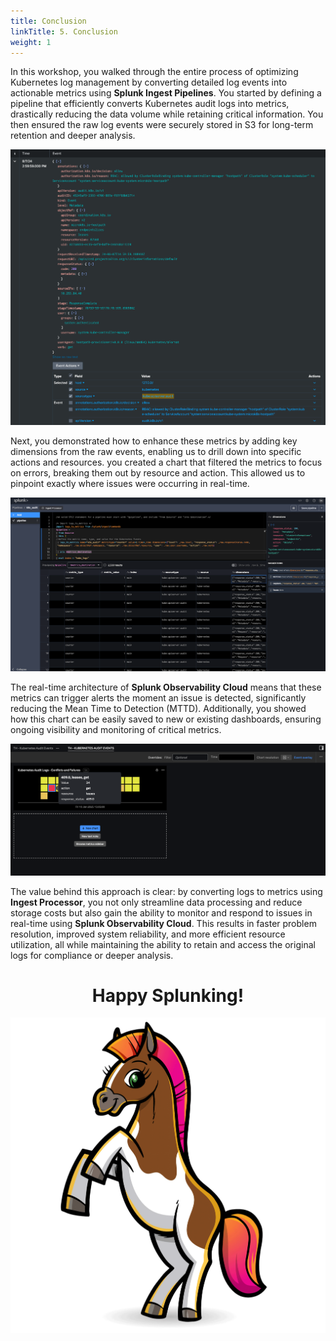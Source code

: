 ```yaml
---
title: Conclusion
linkTitle: 5. Conclusion
weight: 1
---
```


In this workshop, you walked through the entire process of optimizing Kubernetes log management by converting detailed log events into actionable metrics using **Splunk Ingest Pipelines**. You started by defining a pipeline that efficiently converts Kubernetes audit logs into metrics, drastically reducing the data volume while retaining critical information. You then ensured the raw log events were securely stored in S3 for long-term retention and deeper analysis.

![Kubernetes Audit Event](../images/audit_event.png?width=40vw)

Next, you demonstrated how to enhance these metrics by adding key dimensions from the raw events, enabling us to drill down into specific actions and resources. you created a chart that filtered the metrics to focus on errors, breaking them out by resource and action. This allowed us to pinpoint exactly where issues were occurring in real-time.

![Ingest Pipeline](../images/ingest_pipeline_dimensions.png?width=40vw)

The real-time architecture of **Splunk Observability Cloud** means that these metrics can trigger alerts the moment an issue is detected, significantly reducing the Mean Time to Detection (MTTD). Additionally, you showed how this chart can be easily saved to new or existing dashboards, ensuring ongoing visibility and monitoring of critical metrics.

![Audit Dashboard](../images/audit_dashboard.png?width=40vw)

The value behind this approach is clear: by converting logs to metrics using **Ingest Processor**, you not only streamline data processing and reduce storage costs but also gain the ability to monitor and respond to issues in real-time using **Splunk Observability Cloud**. This results in faster problem resolution, improved system reliability, and more efficient resource utilization, all while maintaining the ability to retain and access the original logs for compliance or deeper analysis.

<center><h1>Happy Splunking!</h1></center>

![Dancing Buttercup](../images/Splunk-dancing-buttercup-GIF-103.gif?width=30vw)
